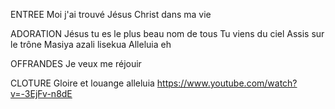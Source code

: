 ENTREE
Moi j'ai trouvé Jésus Christ dans ma vie

ADORATION
Jésus tu es le plus beau nom de tous
Tu viens du ciel
Assis sur le trône
Masiya azali lisekua
Alleluia eh

OFFRANDES
Je veux me réjouir

CLOTURE
Gloire et louange alleluia
https://www.youtube.com/watch?v=-3EjFv-n8dE
